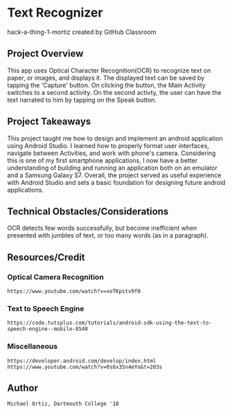 # Text Recognizer
hack-a-thing-1-mortiz created by GitHub Classroom

## Project Overview
This app uses Optical Character Recognition(OCR) to recognize text on paper, or images, and displays it. The displayed text can be saved by tapping the 'Capture' button. On clicking the button, the Main Activity switches to a second activity. On the second activty, the user can have the text narrated to him by tapping on the Speak button. 

## Project Takeaways
This project taught me how to design and implement an android application using Android Studio. I learned how to properly format user interfaces, navigate between Activities, and work with phone's camera. Considering this is one of my first smartphone applications, I now have a better understanding of building and running an application both on an emulator and a Samsung Galaxy S7. Overall, the project served as useful experience with Android Studio and sets a basic foundation for designing future android applications.

## Technical Obstacles/Considerations
OCR detects few words successfully, but become inefficient when presented with jumbles of text, or too many words (as in a paragraph).

## Resources/Credit

### Optical Camera Recognition
    https://www.youtube.com/watch?v=xoTKpstv9f0

### Text to Speech Engine
    https://code.tutsplus.com/tutorials/android-sdk-using-the-text-to-speech-engine--mobile-8540

### Miscellaneous
    https://developer.android.com/develop/index.html
    https://www.youtube.com/watch?v=0s6x3Sn4eYo&t=203s

## Author
    Michael Ortiz, Dartmouth College '18

